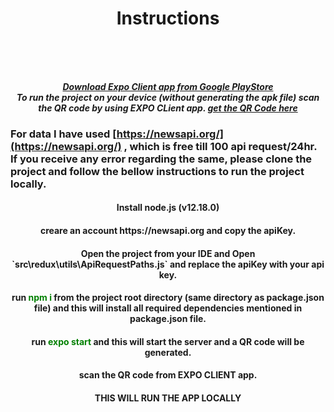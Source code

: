 <div align='center'>
<h1 align="center"> Instructions</h1>
<br><br><br>
</div>


<div align='center'>   
  
***[Download Expo Client app from Google PlayStore](https://play.google.com/store/apps/details?id=host.exp.exponent)*** <br>
***To run the project on your device (without generating the apk file) scan the QR code by using EXPO CLient app. [get the QR Code here](https://play.google.com/store/apps/details?id=host.exp.exponent)*** <br>

  </div>
  
  ### For data I have used [https://newsapi.org/](https://newsapi.org/) , which is free till 100 api request/24hr. If you receive any error regarding the same, please clone the project and follow the bellow instructions to run the project locally.
  
<div align='center'>
<h4 align="center">Install node.js (v12.18.0)</h4>
  <h4 align="center">creare an account https://newsapi.org and copy the apiKey.</h4>
  <h4 align="center">Open the project from your IDE and Open `src\redux\utils\ApiRequestPaths.js` and replace the apiKey with your api key.</h4>
  <h4 align="center">run <span style="color:green; font-weight:bold">npm i</span> from the project root directory (same directory as package.json file) and this will install all required dependencies mentioned in package.json file.</h4>
  <h4 align="center">run  <span style="color:green; font-weight:bold">expo start</span> and this will start the server and a QR code will be generated.</h4>
  <h4 align="center">scan the QR code from EXPO CLIENT app.</h4>
    <h4 align="center">THIS WILL RUN THE APP LOCALLY</h4>
<br><br><br>
</div>


 

  
